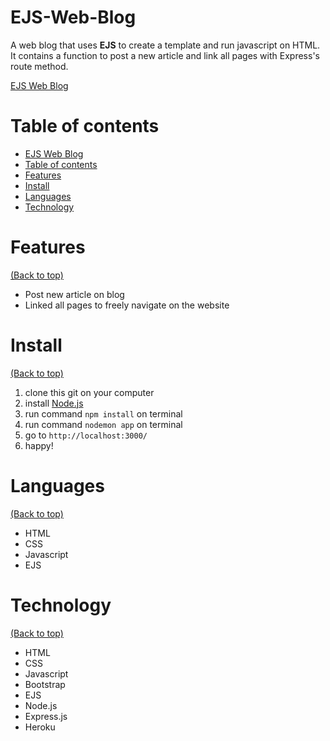 <!-- Add banner here -->

# EJS-Web-Blog
<!-- Describe your project in brief -->
A web blog that uses **EJS** to create a template and run javascript on HTML. It contains a function to post a new article and link all pages with Express's route method.

[EJS Web Blog](https://thasup-ejs-web-blog.herokuapp.com/)

# Table of contents

- [EJS Web Blog](#ejs-web-blog)
- [Table of contents](#table-of-contents)
- [Features](#features)
- [Install](#install)
- [Languages](#languages)
- [Technology](#technology)

# Features
[(Back to top)](#table-of-contents)

- Post new article on blog
- Linked all pages to freely navigate on the website

# Install
[(Back to top)](#table-of-contents)

1. clone this git on your computer
2. install [Node.js](https://nodejs.org/en/) 
3. run command `npm install` on terminal
4. run command `nodemon app` on terminal
5. go to `http://localhost:3000/`
6. happy!

# Languages
[(Back to top)](#table-of-contents)

- HTML
- CSS
- Javascript
- EJS

# Technology
[(Back to top)](#table-of-contents)

- HTML
- CSS
- Javascript
- Bootstrap
- EJS
- Node.js
- Express.js
- Heroku